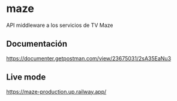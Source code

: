 # maze
API middleware a los servicios de TV Maze

## Documentación
https://documenter.getpostman.com/view/23675031/2sA35EaNu3

## Live mode
https://maze-production.up.railway.app/
